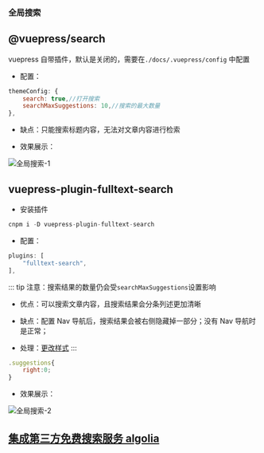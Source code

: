 ### 全局搜索

## @vuepress/search

vuepress 自带插件，默认是关闭的，需要在<code>./docs/.vuepress/config</code> 中配置

- 配置：

```js
themeConfig: {
    search: true,//打开搜索
    searchMaxSuggestions: 10,//搜索的最大数量
},
```

- 缺点：只能搜索标题内容，无法对文章内容进行检索

- 效果展示：

![全局搜索-1](/assets/md-imgs/fulltext-search-01.png)

## vuepress-plugin-fulltext-search

- 安装插件

```js
cnpm i -D vuepress-plugin-fulltext-search
```

- 配置：

```js
plugins: [
    "fulltext-search",
],
```

::: tip
注意：搜索结果的数量仍会受<code>searchMaxSuggestions</code>设置影响

- 优点：可以搜索文章内容，且搜索结果会分条列述更加清晰

- 缺点：配置 Nav 导航后，搜索结果会被右侧隐藏掉一部分；没有 Nav 导航时是正常；

- 处理：[更改样式](/notes/50-Vuepress/样式更改.html)
  :::

```js
.suggestions{
    right:0;
}
```

- 效果展示：

![全局搜索-2](/assets/md-imgs/fulltext-search-02.png)

## [集成第三方免费搜索服务 algolia](https://blog.sofineday.com/vuepress-fulltext-search.html#%E9%9B%86%E6%88%90%E7%AC%AC%E4%B8%89%E6%96%B9%E5%85%8D%E8%B4%B9%E6%90%9C%E7%B4%A2%E6%9C%8D%E5%8A%A1-algolia)

